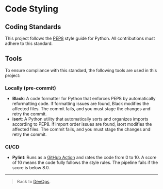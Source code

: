 # Code Styling

## Coding Standards
This project follows the [PEP8](https://peps.python.org/pep-0008/) style guide for Python. All contributions must adhere to this standard.

## Tools
To ensure compliance with this standard, the following tools are used in this project:

### Locally (pre-commit)
- **Black**: A code formatter for Python that enforces PEP8 by automatically reformatting code. If formatting issues are found, Black modifies the affected files. The commit fails, and you must stage the changes and retry the commit.
- **isort**: A Python utility that automatically sorts and organizes imports according to PEP8. If import order issues are found, isort modifies the affected files. The commit fails, and you must stage the changes and retry the commit.

### CI/CD
- **Pylint**: Runs as a [GitHub Action](./GITHUB_ACTION_PYLINT.md) and rates the code from 0 to 10. A score of 10 means the code fully follows the style rules. The pipeline fails if the score is below 8.0.

---

> Back to [DevOps](./_DEV_OPS.md).